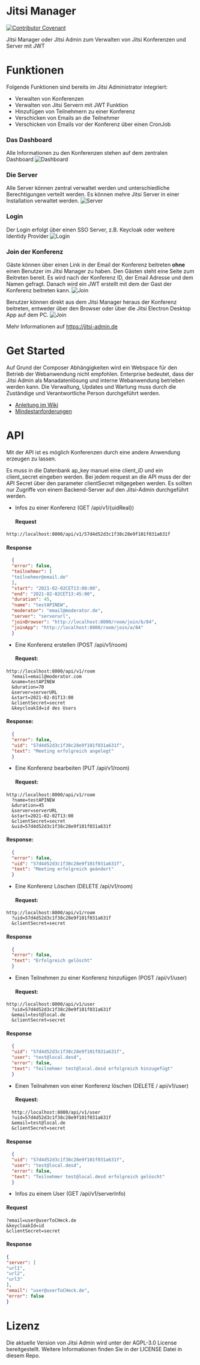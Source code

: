 # Jitsi Manager


[![Contributor Covenant](https://img.shields.io/badge/Contributor%20Covenant-v2.0%20adopted-ff69b4.svg)](code_of_conduct.md)

Jitsi Manager oder Jitsi Admin zum Verwalten von Jitsi Konferenzen und Server mit JWT


# Funktionen
Folgende Funktionen sind bereits im Jitsi Administrator integriert:
* Verwalten von Konferenzen
* Verwalten von Jitsi Servern mit JWT Funktion
* Hinzufügen von Teilnehmern zu einer Konferenz
* Verschicken von Emails an die Teilnehmer
* Verschicken von Emails vor der Konferenz über einen CronJob

### Das Dashboard
Alle Informationen zu den Konferenzen stehen auf dem zentralen Dashboard
![Dashboard](docs/images/dashboard-heading.jpg)


### Die Server
Alle Server können zentral verwaltet werden und unterschiedliche Berechtigungen verteilt werden.
Es können mehre Jitsi Server in einer Installation verwaltet werden.
![Server](docs/images/server.jpg)

### Login
Der Login erfolgt über einen SSO Server, z.B. Keycloak oder weitere Identidy Provider
![Login](docs/images/login.jpg)

### Join der Konferenz
Gäste können über einen Link in der Email der Konferenz beitreten __ohne__ einen Benutzer im Jitsi Manager zu haben.
Den Gästen steht eine Seite zum Beitreten bereit. Es wird nach der Konferenz ID, der Email Adresse und dem Namen gefragt.
Danach wird ein JWT erstellt mit dem der Gast der Konferenz beitreten kann.
![Join](docs/images/join.jpg)

Benutzer können direkt aus dem Jitsi Manager heraus der Konferenz beitreten, entweder über den Browser oder über die Jitsi Electron Desktop App auf dem PC.
![Join](docs/images/joint-internal.jpg)

Mehr Informationen auf https://jitsi-admin.de
# Get Started
Auf Grund der Composer Abhängigkeiten wird ein Webspace für den Betrieb der Webanwendung nicht empfohlen. Enterprise bedeutet, dass der Jitsi Admin als Manadatenlösung und interne Webanwendung betrieben werden kann. Die Verwaltung, Updates und Wartung muss durch die Zuständige und Verantwortliche Person durchgeführt werden.



* [Anleitung im Wiki](https://github.com/H2-invent/jitsi-admin/wiki/Get-Started)
* [Mindestanforderungen](https://github.com/H2-invent/jitsi-admin/wiki/Mindestanforderungen-an-den-Server)

# API
Mit der API ist es möglich Konferenzen durch eine andere Anwendung erzeugen zu lassen.

Es muss in die Datenbank ap_key manuel eine client_iD und ein client_secret eingeben werden.
Bei jedem request an die API muss der der API Secret über den parameter clientSecret mitgegeben werden.
Es sollten nur Zugriffe von einem Backend-Server auf den Jitsi-Admin durchgeführt werden.


* Infos zu einer Konferenz (GET /api/v1/{uidReal})
  
  #### Request
```  
http://localhost:8000/api/v1/57d4d52d3c1f38c28e9f101f031a631f
```  
  #### Response
```json  
  {
  "error": false,
  "teilnehmer": [
  "teilnehmer@email.de"
  ],
  "start": "2021-02-02CET13:00:00",
  "end": "2021-02-02CET13:45:00",
  "duration": 45,
  "name": "testAPINEW",
  "moderator": "email@moderator.de",
  "server": "serverurl",
  "joinBrowser": "http://localhost:8000/room/join/b/84",
  "joinApp": "http://localhost:8000/room/join/a/84"
  }
```   
* Eine Konferenz erstellen (POST /api/v1/room)
  
  #### Request:
```  
http://localhost:8000/api/v1/room
  ?email=email@moderator.com
  &name=testAPINEW
  &duration=70
  &server=serverURL
  &start=2021-02-01T13:00
  &clientSecret=secret
  &keycloakId=id des Users
```  
  #### Response:
```json  
  {
  "error": false,
  "uid": "57d4d52d3c1f38c28e9f101f031a631f",
  "text": "Meeting erfolgreich angelegt"
  }
```  
* Eine Konferenz bearbeiten (PUT /api/v1/room)
  #### Request:
```  
http://localhost:8000/api/v1/room
  ?name=testAPINEW
  &duration=45
  &server=serverURL
  &start=2021-02-02T13:00
  &clientSecret=secret
  &uid=57d4d52d3c1f38c28e9f101f031a631f
```  
  #### Response:
```json  
  {
  "error": false,
  "uid": "57d4d52d3c1f38c28e9f101f031a631f",
  "text": "Meeting erfolgreich geändert"
  }
```
* Eine Konferenz Löschen (DELETE /api/v1/room)
  #### Request:
```  
http://localhost:8000/api/v1/room
  ?uid=57d4d52d3c1f38c28e9f101f031a631f
  &clientSecret=secret
```  
  #### Response
```json  
  {
  "error": false,
  "text": "Erfolgreich gelöscht"
  }
```
* Einen Teilnehmen zu einer Konferenz hinzufügen (POST /api/v1/user)
  #### Request:
```  
http://localhost:8000/api/v1/user
  ?uid=57d4d52d3c1f38c28e9f101f031a631f
  &email=test@local.de
  &clientSecret=secret
```  
  #### Response
```json  
  {
  "uid": "57d4d52d3c1f38c28e9f101f031a631f",
  "user": "test@local.desd",
  "error": false,
  "text": "Teilnehmer test@local.desd erfolgreich hinzugefügt"
  }
```
* Einen Teilnahmen von einer Konferenz löschen (DELETE / api/v1/user)
  #### Request:
```
  http://localhost:8000/api/v1/user
  ?uid=57d4d52d3c1f38c28e9f101f031a631f
  &email=test@local.de
  &clientSecret=secret
```  
  #### Response
```json  
  {
  "uid": "57d4d52d3c1f38c28e9f101f031a631f",
  "user": "test@local.desd",
  "error": false,
  "text": "Teilnehmer test@local.desd erfolgreich gelöscht"
  }
```
* Infos zu einem User (GET /api/v1/serverInfo)
#### Request
```http://localhost:8000/api/v1/serverInfo
?email=user@userToCHeck.de
&keycloakId=id
&clientSecret=secret
```
#### Response
```json
{
"server": [
"url1",
"url2",
"url3"
],
"email": "user@userToCHeck.de",
"error": false
}
```
# Lizenz
Die aktuelle Version von Jitsi Admin wird unter der AGPL-3.0 License bereitgestellt. Weitere Informationen finden Sie in der LICENSE Datei in diesem Repo.

